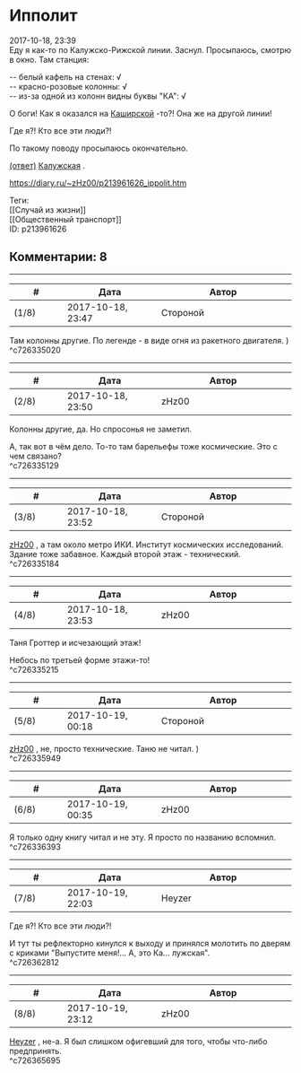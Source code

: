 Ипполит
=======

  
2017-10-18, 23:39  
 Еду я как-то по Калужско-Рижской линии. Заснул. Просыпаюсь, смотрю в окно. Там станция:   
   
 -- белый кафель на стенах:   √     
 -- красно-розовые колонны:   √     
 -- из-за одной из колонн видны буквы "КА":   √     
   
 О боги! Как я оказался на  [Каширской](https://upload.wikimedia.org/wikipedia/commons/3/3c/Nagatino-Sadovniki_District%2C_Moscow%2C_Russia_-_panoramio_%2823%29.jpg)  -то?! Она же на другой линии!   
   
 Где я?! Кто все эти люди?!   
   
 По такому поводу просыпаюсь окончательно.   
   
  [(ответ)](https://zHz00.diary.ru/p213961626.htm?index=1#linkmore213961626m1)     [Калужская](https://upload.wikimedia.org/wikipedia/commons/7/7d/Kaluzhskaya_%28%D0%9A%D0%B0%D0%BB%D1%83%D0%B6%D1%81%D0%BA%D0%B0%D1%8F%29_%285515819192%29.jpg)  .     
  
<https://diary.ru/~zHz00/p213961626_ippolit.htm>  
  
Теги:  
[[Случай из жизни]]  
[[Общественный транспорт]]  
ID: p213961626  


Комментарии: 8
--------------

  


---



|         #         |              Дата              |                     Автор                     |           ID           |
| --- | --- | --- | --- |
| (1/8) | 2017-10-18, 23:47 | Стороной | c726335020 |

  
 Там колонны другие. По легенде - в виде огня из ракетного двигателя. )   
 ^c726335020

---



|         #         |              Дата              |                     Автор                     |           ID           |
| --- | --- | --- | --- |
| (2/8) | 2017-10-18, 23:50 | zHz00 | c726335129 |

  
 Колонны другие, да. Но спросонья не заметил.   
   
 А, так вот в чём дело. То-то там барельефы тоже космические. Это с чем связано?   
 ^c726335129

---



|         #         |              Дата              |                     Автор                     |           ID           |
| --- | --- | --- | --- |
| (3/8) | 2017-10-18, 23:52 | Стороной | c726335184 |

  
  [zHz00](https://zHz00.diary.ru "Untitled")  , а там около метро ИКИ. Институт космических исследований. Здание тоже забавное. Каждый второй этаж - технический.   
 ^c726335184

---



|         #         |              Дата              |                     Автор                     |           ID           |
| --- | --- | --- | --- |
| (4/8) | 2017-10-18, 23:53 | zHz00 | c726335215 |

  
 Таня Гроттер и исчезающий этаж!   
   
 Небось по третьей форме этажи-то!   
 ^c726335215

---



|         #         |              Дата              |                     Автор                     |           ID           |
| --- | --- | --- | --- |
| (5/8) | 2017-10-19, 00:18 | Стороной | c726335949 |

  
  [zHz00](https://zHz00.diary.ru "Untitled")  , не, просто технические. Таню не читал. )   
 ^c726335949

---



|         #         |              Дата              |                     Автор                     |           ID           |
| --- | --- | --- | --- |
| (6/8) | 2017-10-19, 00:35 | zHz00 | c726336393 |

  
 Я только одну книгу читал и не эту. Я просто по названию вспомнил.   
 ^c726336393

---



|         #         |              Дата              |                     Автор                     |           ID           |
| --- | --- | --- | --- |
| (7/8) | 2017-10-19, 22:03 | Heyzer | c726362812 |

  
  Где я?! Кто все эти люди?!    
   
 И тут ты рефлекторно кинулся к выходу и принялся молотить по дверям с криками "Выпустите меня!... А, это Ка... лужская".   
 ^c726362812

---



|         #         |              Дата              |                     Автор                     |           ID           |
| --- | --- | --- | --- |
| (8/8) | 2017-10-19, 23:12 | zHz00 | c726365695 |

  
  [Heyzer](http://heyzero.diary.ru "Orca")  , не-а. Я был слишком офигевший для того, чтобы что-либо предпринять.   
 ^c726365695